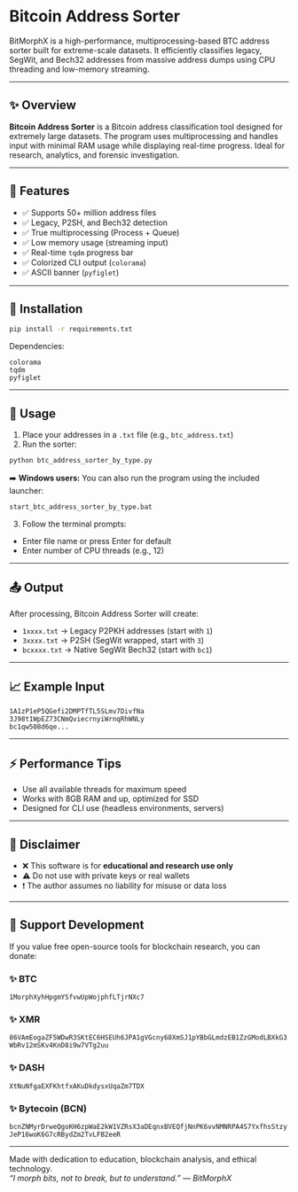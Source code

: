 # Bitcoin Address Sorter

BitMorphX is a high-performance, multiprocessing-based BTC address sorter built for extreme-scale datasets. It efficiently classifies legacy, SegWit, and Bech32 addresses from massive address dumps using CPU threading and low-memory streaming.

---

## ✨ Overview

**Bitcoin Address Sorter** is a Bitcoin address classification tool designed for extremely large datasets. The program uses multiprocessing and handles input with minimal RAM usage while displaying real-time progress. Ideal for research, analytics, and forensic investigation.

---

## 🔧 Features

- ✅ Supports 50+ million address files  
- ✅ Legacy, P2SH, and Bech32 detection  
- ✅ True multiprocessing (Process + Queue)  
- ✅ Low memory usage (streaming input)  
- ✅ Real-time `tqdm` progress bar  
- ✅ Colorized CLI output (`colorama`)  
- ✅ ASCII banner (`pyfiglet`)  

---

## 🚀 Installation

```bash
pip install -r requirements.txt
```

Dependencies:
```
colorama
tqdm
pyfiglet
```

---

## 📂 Usage

1. Place your addresses in a `.txt` file (e.g., `btc_address.txt`)  
2. Run the sorter:

```bash
python btc_address_sorter_by_type.py
```

➡️ **Windows users:** You can also run the program using the included launcher:  
```bash
start_btc_address_sorter_by_type.bat
```

3. Follow the terminal prompts:
- Enter file name or press Enter for default  
- Enter number of CPU threads (e.g., 12)

---

## 📤 Output

After processing, Bitcoin Address Sorter will create:

- `1xxxx.txt` → Legacy P2PKH addresses (start with `1`)  
- `3xxxx.txt` → P2SH (SegWit wrapped, start with `3`)  
- `bcxxxx.txt` → Native SegWit Bech32 (start with `bc1`)  

---

## 📈 Example Input

```
1A1zP1eP5QGefi2DMPTfTL5SLmv7DivfNa
3J98t1WpEZ73CNmQviecrnyiWrnqRhWNLy
bc1qw508d6qe...
```

---

## ⚡ Performance Tips

- Use all available threads for maximum speed  
- Works with 8GB RAM and up, optimized for SSD  
- Designed for CLI use (headless environments, servers)  

---

## 🚫 Disclaimer

- ❌ This software is for **educational and research use only**  
- ⚠️ Do not use with private keys or real wallets  
- ❗ The author assumes no liability for misuse or data loss  

---

## 🎁 Support Development

If you value free open-source tools for blockchain research, you can donate:

### ✨ BTC  
`1MorphXyhHpgmYSfvwUpWojphfLTjrNXc7`

### ✨ XMR  
`86VAmEogaZF5WDwR3SKtEC6HSEUh6JPA1gVGcny68XmSJ1pYBbGLmdzEB1ZzGModLBXkG3WbRv12mSKv4KnD8i9w7VTg2uu`

### ✨ DASH  
`XtNuNfgaEXFKhtfxAKuDkdysxUqaZm7TDX`

### ✨ Bytecoin (BCN)  
`bcnZNMyrDrweQgoKH6zpWaE2kW1VZRsX3aDEqnxBVEQfjNnPK6vvNMNRPA4S7YxfhsStzyJeP16woK6G7cRBydZm2TvLFB2eeR`

---

Made with dedication to education, blockchain analysis, and ethical technology.  
*“I morph bits, not to break, but to understand.” — BitMorphX*